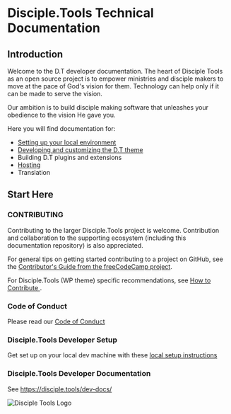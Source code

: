 # Disciple.Tools Technical Documentation

<!-- Here is the (community maintained) documentation for developers and related technical community  for Disciple.Tools -->

## Introduction

Welcome to the D.T developer documentation. The heart of Disciple Tools as an open source project is to empower ministries and disciple makers to move at the pace of God's vision for them. Technology can help only if it can be made to serve the vision.

Our ambition is to build disciple making software that unleashes your obedience to the vision He gave you.

Here you will find documentation for:

- [Setting up your local environment](Local-Setup)
- [Developing and customizing the D.T theme](Theme-Core)
- Building D.T plugins and extensions
- [Hosting](Hosting)
- Translation <!-- [Translation](translation.md) -->

## Start Here

### CONTRIBUTING

Contributing to the larger Disciple.Tools project is welcome. Contribution and collaboration to the supporting ecosystem (including this documentation repository) is also appreciated.

For general tips on getting started contributing to a project on GitHub, see the [Contributor's Guide from the freeCodeCamp project](https://github.com/freeCodeCamp/how-to-contribute-to-open-source/blob/master/CONTRIBUTING.md).

For Disciple.Tools (WP theme) specific recommendations, see [How to Contribute
](https://github.com/DiscipleTools/disciple-tools-theme#how-to-contribute).

### Code of Conduct

Please read our [Code of Conduct](code-of-conduct.md)

### Disciple.Tools Developer Setup

Get set up on your local dev machine with these [local setup instructions](Local-Setup)

### Disciple.Tools Developer Documentation

See https://disciple.tools/dev-docs/

![Disciple Tools Logo](https://disciple.tools/wp-content/uploads/iStock-950739144-Converted-1024x839.png)
